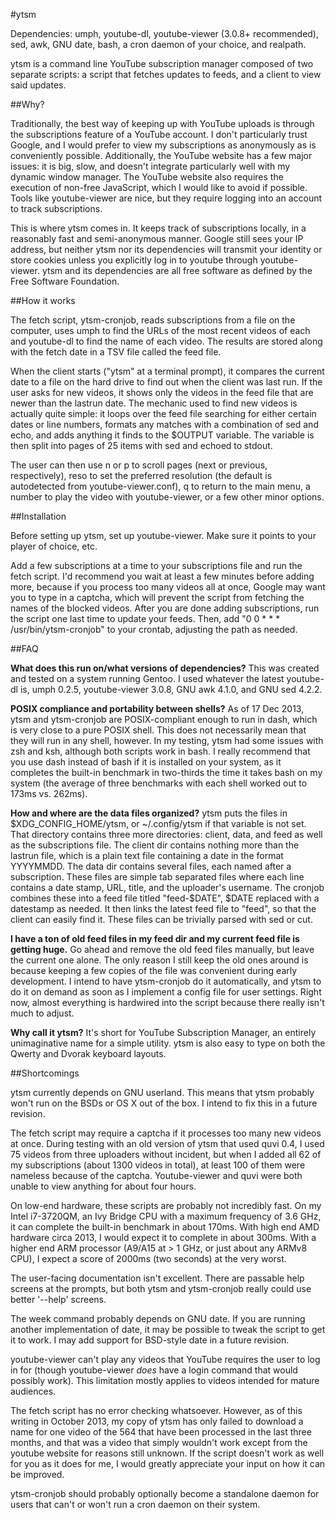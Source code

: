 #ytsm

Dependencies: umph, youtube-dl, youtube-viewer (3.0.8+ recommended), sed, awk, GNU date, bash, a cron daemon of your choice, and realpath.

ytsm is a command line YouTube subscription manager composed of two separate scripts: a script that fetches updates to feeds, and a client to view said updates.

##Why?

Traditionally, the best way of keeping up with YouTube uploads is through the subscriptions feature of a YouTube account. I don't particularly trust Google, and I would prefer to view my subscriptions as anonymously as is conveniently possible. Additionally, the YouTube website has a few major issues: it is big, slow, and doesn't integrate particularly well with my dynamic window manager. The YouTube website also requires the execution of non-free JavaScript, which I would like to avoid if possible. Tools like youtube-viewer are nice, but they require logging into an account to track subscriptions.

This is where ytsm comes in. It keeps track of subscriptions locally, in a reasonably fast and semi-anonymous manner. Google still sees your IP address, but neither ytsm nor its dependencies will transmit your identity or store cookies unless you explicitly log in to youtube through youtube-viewer. ytsm and its dependencies are all free software as defined by the Free Software Foundation.

##How it works

The fetch script, ytsm-cronjob, reads subscriptions from a file on the computer, uses umph to find the URLs of the most recent videos of each and youtube-dl to find the name of each video. The results are stored along with the fetch date in a TSV file called the feed file.

When the client starts ("ytsm" at a terminal prompt), it compares the current date to a file on the hard drive to find out when the client was last run. If the user asks for new videos, it shows only the videos in the feed file that are newer than the lastrun date. The mechanic used to find new videos is actually quite simple: it loops over the feed file searching for either certain dates or line numbers, formats any matches with a combination of sed and echo, and adds anything it finds to the $OUTPUT variable. The variable is then split into pages of 25 items with sed and echoed to stdout.

The user can then use n or p to scroll pages (next or previous, respectively), reso to set the preferred resolution (the default is autodetected from youtube-viewer.conf), q to return to the main menu, a number to play the video with youtube-viewer, or a few other minor options.

##Installation

Before setting up ytsm, set up youtube-viewer. Make sure it points to your player of choice, etc.

Add a few subscriptions at a time to your subscriptions file and run the fetch script. I'd recommend you wait at least a few minutes before adding more, because if you process too many videos all at once, Google may want you to type in a captcha, which will prevent the script from fetching the names of the blocked videos. After you are done adding subscriptions, run the script one last time to update your feeds. Then, add "0 0 * * * /usr/bin/ytsm-cronjob" to your crontab, adjusting the path as needed.

##FAQ

<b>What does this run on/what versions of dependencies?</b>
This was created and tested on a system running Gentoo. I used whatever the latest youtube-dl is, umph 0.2.5, youtube-viewer 3.0.8, GNU awk 4.1.0, and GNU sed 4.2.2.

<b>POSIX compliance and portability between shells?</b>
As of 17 Dec 2013, ytsm and ytsm-cronjob are POSIX-compliant enough to run in dash, which is very close to a pure POSIX shell. This does not necessarily mean that they will run in any shell, however. In my testing, ytsm had some issues with zsh and ksh, although both scripts work in bash. I really recommend that you use dash instead of bash if it is installed on your system, as it completes the built-in benchmark in two-thirds the time it takes bash on my system (the average of three benchmarks with each shell worked out to 173ms vs. 262ms).

<b>How and where are the data files organized?</b>
ytsm puts the files in $XDG_CONFIG_HOME/ytsm, or ~/.config/ytsm if that variable is not set. That directory contains three more directories: client, data, and feed as well as the subscriptions file. The client dir contains nothing more than the lastrun file, which is a plain text file containing a date in the format YYYYMMDD. The data dir contains several files, each named after a subscription. These files are simple tab separated files where each line contains a date stamp, URL, title, and the uploader's username. The cronjob combines these into a feed file titled "feed-$DATE", $DATE replaced with a datestamp as needed. It then links the latest feed file to "feed", so that the client can easily find it. These files can be trivially parsed with sed or cut.

<b>I have a ton of old feed files in my feed dir and my current feed file is getting huge.</b>
Go ahead and remove the old feed files manually, but leave the current one alone. The only reason I still keep the old ones around is because keeping a few copies of the file was convenient during early development. I intend to have ytsm-cronjob do it automatically, and ytsm to do it on demand as soon as I implement a config file for user settings. Right now, almost everything is hardwired into the script because there really isn't much to adjust.

<b>Why call it ytsm?</b>
It's short for YouTube Subscription Manager, an entirely unimaginative name for a simple utility. ytsm is also easy to type on both the Qwerty and Dvorak keyboard layouts.

##Shortcomings

ytsm currently depends on GNU userland. This means that ytsm probably won't run on the BSDs or OS X out of the box. I intend to fix this in a future revision.

The fetch script may require a captcha if it processes too many new videos at once. During testing with an old version of ytsm that used quvi 0.4, I used 75 videos from three uploaders without incident, but when I added all 62 of my subscriptions (about 1300 videos in total), at least 100 of them were nameless because of the captcha. Youtube-viewer and quvi were both unable to view anything for about four hours.

On low-end hardware, these scripts are probably not incredibly fast. On my Intel i7-3720QM, an Ivy Bridge CPU with a maximum frequency of 3.6 GHz, it can complete the built-in benchmark in about 170ms. With high end AMD hardware circa 2013, I would expect it to complete in about 300ms. With a higher end ARM processor (A9/A15 at > 1 GHz, or just about any ARMv8 CPU), I expect a score of 2000ms (two seconds) at the very worst.

The user-facing documentation isn't excellent. There are passable help screens at the prompts, but both ytsm and ytsm-cronjob really could use better '--help' screens.

The week command probably depends on GNU date. If you are running another implementation of date, it may be possible to tweak the script to get it to work. I may add support for BSD-style date in a future revision.

youtube-viewer can't play any videos that YouTube requires the user to log in for (though youtube-viewer _does_ have a login command that would possibly work). This limitation mostly applies to videos intended for mature audiences.

The fetch script has no error checking whatsoever. However, as of this writing in October 2013, my copy of ytsm has only failed to download a name for one video of the 564 that have been processed in the last three months, and that was a video that simply wouldn't work except from the youtube website for reasons still unknown. If the script doesn't work as well for you as it does for me, I would greatly appreciate your input on how it can be improved.

ytsm-cronjob should probably optionally become a standalone daemon for users that can't or won't run a cron daemon on their system.
